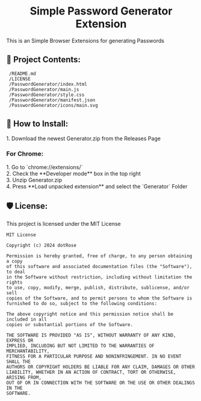 <h1 align="center" id="title">Simple Password Generator Extension</h1>

<p id="description">This is an Simple Browser Extensions for generating Passwords</p>

<h2>📂 Project Contents: </h2>

```
 /README.md
 /LICENSE
 /PasswordGenerator/index.html
 /PasswordGenerator/main.js
 /PasswordGenerator/style.css
 /PasswordGenerator/manifest.json
 /PasswordGenerator/icons/main.svg
```

<h2>🔎 How to Install:</h2>
<p>1. Download the newest Generator.zip from the Releases Page</p>
<h3>For Chrome:</h3>
1. Go to `chrome://extensions/` <br>
2. Check the **Developer mode** box in the top right <br>
3. Unzip Generator.zip <br>
4. Press **Load unpacked extension** and select the `Generator` Folder <br>
<h2>🛡️ License:</h2>

This project is licensed under the MIT License
```
MIT License

Copyright (c) 2024 dotRose

Permission is hereby granted, free of charge, to any person obtaining a copy
of this software and associated documentation files (the "Software"), to deal
in the Software without restriction, including without limitation the rights
to use, copy, modify, merge, publish, distribute, sublicense, and/or sell
copies of the Software, and to permit persons to whom the Software is
furnished to do so, subject to the following conditions:

The above copyright notice and this permission notice shall be included in all
copies or substantial portions of the Software.

THE SOFTWARE IS PROVIDED "AS IS", WITHOUT WARRANTY OF ANY KIND, EXPRESS OR
IMPLIED, INCLUDING BUT NOT LIMITED TO THE WARRANTIES OF MERCHANTABILITY,
FITNESS FOR A PARTICULAR PURPOSE AND NONINFRINGEMENT. IN NO EVENT SHALL THE
AUTHORS OR COPYRIGHT HOLDERS BE LIABLE FOR ANY CLAIM, DAMAGES OR OTHER
LIABILITY, WHETHER IN AN ACTION OF CONTRACT, TORT OR OTHERWISE, ARISING FROM,
OUT OF OR IN CONNECTION WITH THE SOFTWARE OR THE USE OR OTHER DEALINGS IN THE
SOFTWARE.
```
